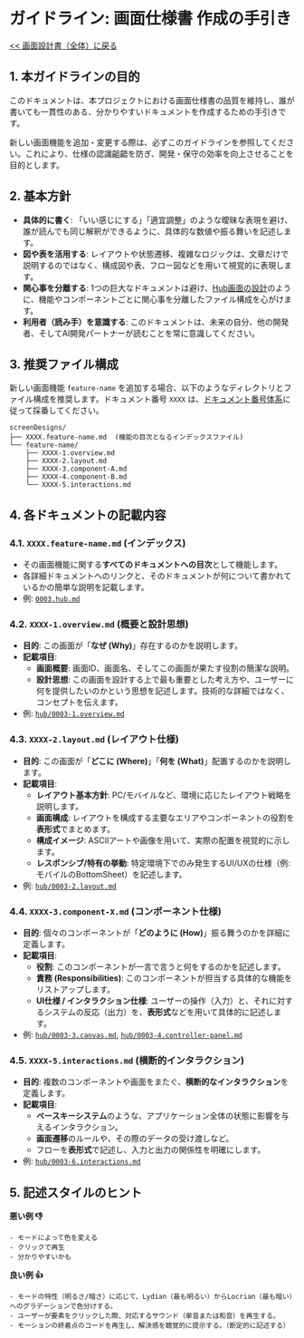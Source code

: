 # ガイドライン: 画面仕様書 作成の手引き

[<< 画面設計書（全体）に戻る](./0002.screenDesign.md)

## 1. 本ガイドラインの目的

このドキュメントは、本プロジェクトにおける画面仕様書の品質を維持し、誰が書いても一貫性のある、分かりやすいドキュメントを作成するための手引きです。

新しい画面機能を追加・変更する際は、必ずこのガイドラインを参照してください。これにより、仕様の認識齟齬を防ぎ、開発・保守の効率を向上させることを目的とします。

## 2. 基本方針

- **具体的に書く**: 「いい感じにする」「適宜調整」のような曖昧な表現を避け、誰が読んでも同じ解釈ができるように、具体的な数値や振る舞いを記述します。
- **図や表を活用する**: レイアウトや状態遷移、複雑なロジックは、文章だけで説明するのではなく、構成図や表、フロー図などを用いて視覚的に表現します。
- **関心事を分離する**: 1つの巨大なドキュメントは避け、[Hub画面の設計](./0003.hub.md)のように、機能やコンポーネントごとに関心事を分離したファイル構成を心がけます。
- **利用者（読み手）を意識する**: このドキュメントは、未来の自分、他の開発者、そしてAI開発パートナーが読むことを常に意識してください。

## 3. 推奨ファイル構成

新しい画面機能 `feature-name` を追加する場合、以下のようなディレクトリとファイル構成を推奨します。ドキュメント番号 `XXXX` は、[ドキュメント番号体系](../../GEMINI.md#ドキュメント番号体系)に従って採番してください。

```
screenDesigns/
├── XXXX.feature-name.md  (機能の目次となるインデックスファイル)
└── feature-name/
    ├── XXXX-1.overview.md
    ├── XXXX-2.layout.md
    ├── XXXX-3.component-A.md
    ├── XXXX-4.component-B.md
    └── XXXX-5.interactions.md
```

## 4. 各ドキュメントの記載内容

### 4.1. `XXXX.feature-name.md` (インデックス)

- その画面機能に関する**すべてのドキュメントへの目次**として機能します。
- 各詳細ドキュメントへのリンクと、そのドキュメントが何について書かれているかの簡単な説明を記載します。
- 例: [`0003.hub.md`](./0003.hub.md)

### 4.2. `XXXX-1.overview.md` (概要と設計思想)

- **目的**: この画面が「**なぜ (Why)**」存在するのかを説明します。
- **記載項目**:
  - **画面概要**: 画面ID、画面名、そしてこの画面が果たす役割の簡潔な説明。
  - **設計思想**: この画面を設計する上で最も重要とした考え方や、ユーザーに何を提供したいのかという思想を記述します。技術的な詳細ではなく、コンセプトを伝えます。
- 例: [`hub/0003-1.overview.md`](./hub/0003-1.overview.md)

### 4.3. `XXXX-2.layout.md` (レイアウト仕様)

- **目的**: この画面が「**どこに (Where)**」「**何を (What)**」配置するのかを説明します。
- **記載項目**:
  - **レイアウト基本方針**: PC/モバイルなど、環境に応じたレイアウト戦略を説明します。
  - **画面構成**: レイアウトを構成する主要なエリアやコンポーネントの役割を**表形式**でまとめます。
  - **構成イメージ**: ASCIIアートや画像を用いて、実際の配置を視覚的に示します。
  - **レスポンシブ/特有の挙動**: 特定環境下でのみ発生するUI/UXの仕様（例: モバイルのBottomSheet）を記述します。
- 例: [`hub/0003-2.layout.md`](./hub/0003-2.layout.md)

### 4.4. `XXXX-3.component-X.md` (コンポーネント仕様)

- **目的**: 個々のコンポーネントが「**どのように (How)**」振る舞うのかを詳細に定義します。
- **記載項目**:
  - **役割**: このコンポーネントが一言で言うと何をするのかを記述します。
  - **責務 (Responsibilities)**: このコンポーネントが担当する具体的な機能をリストアップします。
  - **UI仕様 / インタラクション仕様**: ユーザーの操作（入力）と、それに対するシステムの反応（出力）を、**表形式**などを用いて具体的に記述します。
- 例: [`hub/0003-3.canvas.md`](./hub/0003-3.canvas.md), [`hub/0003-4.controller-panel.md`](./hub/0003-4.controller-panel.md)

### 4.5. `XXXX-5.interactions.md` (横断的インタラクション)

- **目的**: 複数のコンポーネントや画面をまたぐ、**横断的なインタラクション**を定義します。
- **記載項目**:
  - **ベースキーシステム**のような、アプリケーション全体の状態に影響を与えるインタラクション。
  - **画面遷移**のルールや、その際のデータの受け渡しなど。
  - フローを**表形式**で記述し、入力と出力の関係性を明確にします。
- 例: [`hub/0003-6.interactions.md`](./hub/0003-6.interactions.md)

## 5. 記述スタイルのヒント

**悪い例 👎**

```
- モードによって色を変える
- クリックで再生
- 分かりやすいかも
```

**良い例 👍**

```
- モードの特性（明るさ/暗さ）に応じて、Lydian（最も明るい）からLocrian（最も暗い）へのグラデーションで色分けする。
- ユーザーが要素をクリックした際、対応するサウンド（単音または和音）を再生する。
- モーションの終着点のコードを再生し、解決感を聴覚的に提示する。（断定的に記述する）
```
